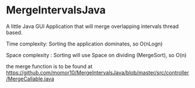 # MergeIntervalsJava
A little Java GUI Application that will merge overlapping intervals thread based.

Time complexity: Sorting the application dominates, so O(nLogn)

Space complexity : Sorting will use Space on dividing (MergeSort), so O(n)

the merge function is to be found at https://github.com/momor10/MergeIntervalsJava/blob/master/src/controller/MergeCallable.java
